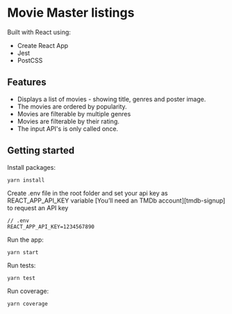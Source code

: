 # Movie Master listings

Built with React using:
* Create React App
* Jest
* PostCSS

## Features

* Displays a list of movies - showing title, genres and poster image.
* The movies are ordered by popularity.
* Movies are filterable by multiple genres
* Movies are filterable by their rating.
* The input API's is only called once.

## Getting started
Install packages:
```
yarn install
```
Create .env file in the root folder and set your api key as REACT_APP_API_KEY variable
[You’ll need an TMDb account][tmdb-signup] to request an API key

```
// .env
REACT_APP_API_KEY=1234567890
```

Run the app:
```
yarn start
```

Run tests:
```
yarn test
```

Run coverage:
```
yarn coverage
```


